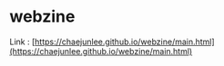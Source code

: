 # webzine

Link : [https://chaejunlee.github.io/webzine/main.html](https://chaejunlee.github.io/webzine/main.html)
